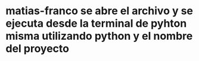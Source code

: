 # matias-franco se abre el archivo y se ejecuta desde la terminal de pyhton misma utilizando python y el nombre del proyecto

